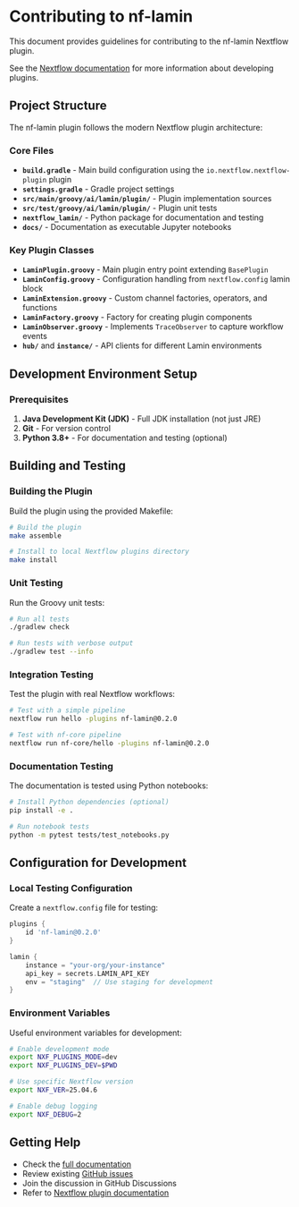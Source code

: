 # Contributing to nf-lamin

This document provides guidelines for contributing to the nf-lamin Nextflow plugin.

See the [Nextflow documentation](https://nextflow.io/docs/latest/plugins.html) for more information about developing plugins.

## Project Structure

The nf-lamin plugin follows the modern Nextflow plugin architecture:

### Core Files

- **`build.gradle`** - Main build configuration using the `io.nextflow.nextflow-plugin` plugin
- **`settings.gradle`** - Gradle project settings
- **`src/main/groovy/ai/lamin/plugin/`** - Plugin implementation sources
- **`src/test/groovy/ai/lamin/plugin/`** - Plugin unit tests
- **`nextflow_lamin/`** - Python package for documentation and testing
- **`docs/`** - Documentation as executable Jupyter notebooks

### Key Plugin Classes

- **`LaminPlugin.groovy`** - Main plugin entry point extending `BasePlugin`
- **`LaminConfig.groovy`** - Configuration handling from `nextflow.config` lamin block
- **`LaminExtension.groovy`** - Custom channel factories, operators, and functions
- **`LaminFactory.groovy`** - Factory for creating plugin components
- **`LaminObserver.groovy`** - Implements `TraceObserver` to capture workflow events
- **`hub/`** and **`instance/`** - API clients for different Lamin environments

## Development Environment Setup

### Prerequisites

1. **Java Development Kit (JDK)** - Full JDK installation (not just JRE)
2. **Git** - For version control
3. **Python 3.8+** - For documentation and testing (optional)

## Building and Testing

### Building the Plugin

Build the plugin using the provided Makefile:

```bash
# Build the plugin
make assemble

# Install to local Nextflow plugins directory
make install
```

### Unit Testing

Run the Groovy unit tests:

```bash
# Run all tests
./gradlew check

# Run tests with verbose output
./gradlew test --info
```

### Integration Testing

Test the plugin with real Nextflow workflows:

```bash
# Test with a simple pipeline
nextflow run hello -plugins nf-lamin@0.2.0

# Test with nf-core pipeline
nextflow run nf-core/hello -plugins nf-lamin@0.2.0
```

### Documentation Testing

The documentation is tested using Python notebooks:

```bash
# Install Python dependencies (optional)
pip install -e .

# Run notebook tests
python -m pytest tests/test_notebooks.py
```

## Configuration for Development

### Local Testing Configuration

Create a `nextflow.config` file for testing:

```groovy
plugins {
    id 'nf-lamin@0.2.0'
}

lamin {
    instance = "your-org/your-instance"
    api_key = secrets.LAMIN_API_KEY
    env = "staging"  // Use staging for development
}
```

### Environment Variables

Useful environment variables for development:

```bash
# Enable development mode
export NXF_PLUGINS_MODE=dev
export NXF_PLUGINS_DEV=$PWD

# Use specific Nextflow version
export NXF_VER=25.04.6

# Enable debug logging
export NXF_DEBUG=2
```

## Getting Help

- Check the [full documentation](https://docs.lamin.ai/nextflow)
- Review existing [GitHub issues](https://github.com/laminlabs/nf-lamin/issues)
- Join the discussion in GitHub Discussions
- Refer to [Nextflow plugin documentation](https://nextflow.io/docs/latest/plugins.html)
